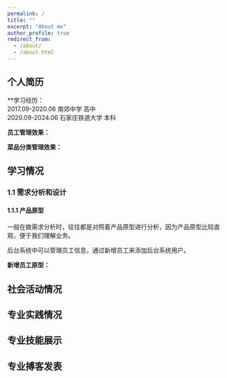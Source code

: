 ```yaml
---
permalink: /
title: ""
excerpt: "About me"
author_profile: true
redirect_from: 
  - /about/
  - /about.html
---
```


## 个人简历



**学习经历：  
2017.09-2020.06      南郊中学           高中  
2020.09-2024.06      石家庄铁道大学      本科

**员工管理效果：**




**菜品分类管理效果：**




## 学习情况

### 1.1 需求分析和设计

#### 1.1.1 产品原型

一般在做需求分析时，往往都是对照着产品原型进行分析，因为产品原型比较直观，便于我们理解业务。

后台系统中可以管理员工信息，通过新增员工来添加后台系统用户。

**新增员工原型：**

## 社会活动情况

## 专业实践情况

## 专业技能展示

## 专业搏客发表
